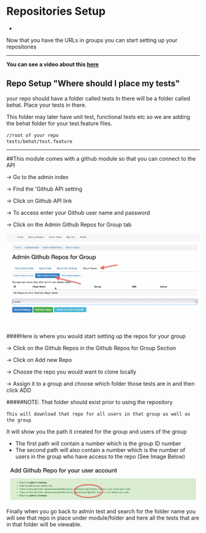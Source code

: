 # Repositories Setup


-
 Now that you have the URLs in groups you can start setting up your repositories
___


**You can see a video about this [here](http://www.youtube.com/watch?v=f3ko6E3DB0s)**


## Repo Setup "Where should I place my tests"

your repo should have a folder called tests
In there will be a folder called behat. Place your tests in there.

This folder may later have unit test, functional tests etc so we are adding the behat folder for your test.feature files.


	//root of your repo
	tests/behat/test.feature
	


----

##This module comes with a github module so that you can connect to the API


&rarr; Go to the admin index

&rarr; Find the 'Github API setting

&rarr; Click on Github API link 

&rarr; To access enter your Github user name and password
 
&rarr; Click on the Admin Github Repos for Group tab

![<github_tabs>](images/github_repo_tabs.png)

####Here is where you would start setting up the repos for your group
 
&rarr; Click on the Github Repos in the Github Repos for Group Section
 
&rarr; Click on Add new Repo
 
&rarr; Choose the repo you would want to clone locally

&rarr; Assign it to a group and choose which folder those tests are in and then click ADD 

#####NOTE: That folder should exist prior to using the repository

 
	This will download that repo for all users in that group as well as the group

It will show you the path it created for the group and users of the group
* The first path will contain a number which is the group ID number 
* The second path will also contain a number which is the number of users in the group who have access to the repo (See Image Below)

![<repo_paths>](images/github_repo_path.png)

Finally when you go back to admin test and search for the folder name you will see that repo in place under module/folder and here all the tests that are in that folder will be viewable. 


  

 
	